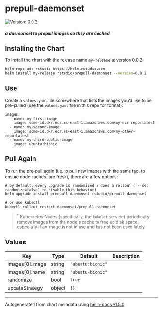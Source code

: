 # prepull-daemonset

![Version: 0.0.2](https://img.shields.io/badge/Version-0.0.2-informational?style=flat-square)

#### _a daemonset to prepull images so they are cached_

## Installing the Chart

To install the chart with the release name `my-release` at version 0.0.2:

```bash
helm repo add rstudio https://helm.rstudio.com
helm install my-release rstudio/prepull-daemonset --version=0.0.2
```

## Use

Create a `values.yaml` file somewhere that lists the images you'd like to be pre-pulled (use the `values.yaml` file in this repo for format):

```
images:
  - name: my-first-image
    image: some-id.dkr.ecr.us-east-1.amazonaws.com/my-ecr-repo:latest
  - name: my-second-image
    image: some-id.dkr.ecr.us-east-1.amazonaws.com/my-other-repo:latest
  - name: my-third-public-image
    image: ubuntu:bionic
```

## Pull Again

To run the pre-pull again (i.e. to pull new images with the same tag, to ensure node
caches<sup>†</sup> are fresh), there are a few options:

```
# by default, every upgrade is randomized / does a rollout (`--set randomize=false` to disable this behavior)
helm upgrade install preepull-daemonset rstudio/prepull-daemonset

# or use kubectl
kubectl rollout restart daemonset/prepull-daemonset
```

> <sup>†</sup> Kubernetes Nodes (specifically, the `kubelet` service) periodically remove images from
> the node's cache to free up disk space, especially if an image is not in use and has
> not been used lately

## Values

| Key | Type | Default | Description |
|-----|------|---------|-------------|
| images[0].image | string | `"ubuntu:bionic"` |  |
| images[0].name | string | `"ubuntu-bionic"` |  |
| randomize | bool | `true` |  |
| updateStrategy | object | `{}` |  |

----------------------------------------------
Autogenerated from chart metadata using [helm-docs v1.5.0](https://github.com/norwoodj/helm-docs/releases/v1.5.0)


